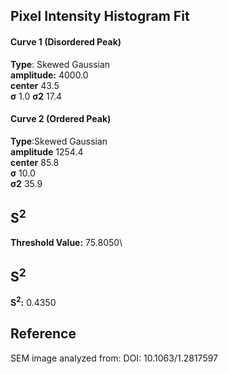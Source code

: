 ## Pixel Intensity Histogram Fit

#### Curve 1 (Disordered Peak)
**Type**: Skewed Gaussian\
**amplitude:** 4000.0\
**center** 43.5\
**σ** 1.0
**σ2** 17.4


#### Curve 2 (Ordered Peak)
**Type**:Skewed Gaussian\
**amplitude** 1254.4\
**center** 85.8\
**σ** 10.0\
**σ2** 35.9


## S<sup>2</sup>
**Threshold Value:** 75.8050\
## S<sup>2</sup>
**S<sup>2</sup>:** 0.4350
















## Reference
SEM image analyzed from:
DOI: 10.1063/1.2817597
